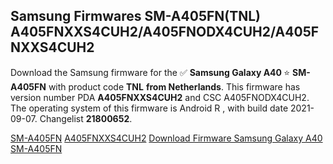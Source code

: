 <h2>Samsung Firmwares SM-A405FN(TNL) A405FNXXS4CUH2/A405FNODX4CUH2/A405FNXXS4CUH2</h2>
Download the Samsung firmware for the ✅ <strong>Samsung Galaxy A40 </strong> ⭐ <strong>SM-A405FN</strong> with product code <strong>TNL</strong> <strong> from Netherlands</strong>. This firmware has version number PDA <strong>A405FNXXS4CUH2</strong> and CSC A405FNODX4CUH2. The operating system of this firmware is Android R , with build date 2021-09-07. Changelist <strong>21800652</strong>.


[SM-A405FN](https://samfirm.shop/samsung/model/SM-A405FN)
[A405FNXXS4CUH2](https://samfirm.shop/samsung/pda/A405FNXXS4CUH2)
[Download Firmware Samsung Galaxy A40 SM-A405FN](https://samfirm.shop/samsung/firmware/454348)
